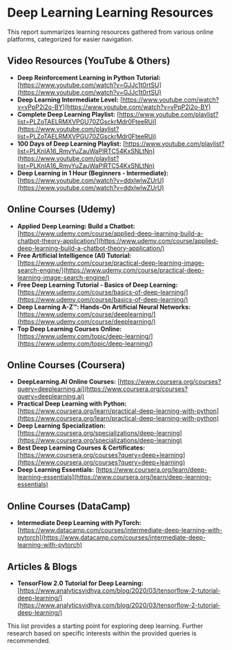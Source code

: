 # Deep Learning Learning Resources

This report summarizes learning resources gathered from various online platforms, categorized for easier navigation.

## Video Resources (YouTube & Others)

* **Deep Reinforcement Learning in Python Tutorial:** [https://www.youtube.com/watch?v=GJJc1t0rtSU](https://www.youtube.com/watch?v=GJJc1t0rtSU)
* **Deep Learning Intermediate Level:** [https://www.youtube.com/watch?v=vPpP2i2o-BY](https://www.youtube.com/watch?v=vPpP2i2o-BY)
* **Complete Deep Learning Playlist:** [https://www.youtube.com/playlist?list=PLZoTAELRMXVPGU70ZGsckrMdr0FteeRUi](https://www.youtube.com/playlist?list=PLZoTAELRMXVPGU70ZGsckrMdr0FteeRUi)
* **100 Days of Deep Learning Playlist:** [https://www.youtube.com/playlist?list=PLKnIA16_RmvYuZauWaPlRTC54KxSNLtNn](https://www.youtube.com/playlist?list=PLKnIA16_RmvYuZauWaPlRTC54KxSNLtNn)
* **Deep Learning in 1 Hour (Beginners - Intermediate):** [https://www.youtube.com/watch?v=ddxlwlwZUrU](https://www.youtube.com/watch?v=ddxlwlwZUrU)


## Online Courses (Udemy)

* **Applied Deep Learning: Build a Chatbot:** [https://www.udemy.com/course/applied-deep-learning-build-a-chatbot-theory-application/](https://www.udemy.com/course/applied-deep-learning-build-a-chatbot-theory-application/)
* **Free Artificial Intelligence (AI) Tutorial:** [https://www.udemy.com/course/practical-deep-learning-image-search-engine/](https://www.udemy.com/course/practical-deep-learning-image-search-engine/)
* **Free Deep Learning Tutorial - Basics of Deep Learning:** [https://www.udemy.com/course/basics-of-deep-learning/](https://www.udemy.com/course/basics-of-deep-learning/)
* **Deep Learning A-Z™: Hands-On Artificial Neural Networks:** [https://www.udemy.com/course/deeplearning/](https://www.udemy.com/course/deeplearning/)
* **Top Deep Learning Courses Online:** [https://www.udemy.com/topic/deep-learning/](https://www.udemy.com/topic/deep-learning/)


## Online Courses (Coursera)

* **DeepLearning.AI Online Courses:** [https://www.coursera.org/courses?query=deeplearning.ai](https://www.coursera.org/courses?query=deeplearning.ai)
* **Practical Deep Learning with Python:** [https://www.coursera.org/learn/practical-deep-learning-with-python](https://www.coursera.org/learn/practical-deep-learning-with-python)
* **Deep Learning Specialization:** [https://www.coursera.org/specializations/deep-learning](https://www.coursera.org/specializations/deep-learning)
* **Best Deep Learning Courses & Certificates:** [https://www.coursera.org/courses?query=deep+learning](https://www.coursera.org/courses?query=deep+learning)
* **Deep Learning Essentials:** [https://www.coursera.org/learn/deep-learning-essentials](https://www.coursera.org/learn/deep-learning-essentials)


## Online Courses (DataCamp)

* **Intermediate Deep Learning with PyTorch:** [https://www.datacamp.com/courses/intermediate-deep-learning-with-pytorch](https://www.datacamp.com/courses/intermediate-deep-learning-with-pytorch)


## Articles & Blogs

* **TensorFlow 2.0 Tutorial for Deep Learning:** [https://www.analyticsvidhya.com/blog/2020/03/tensorflow-2-tutorial-deep-learning/](https://www.analyticsvidhya.com/blog/2020/03/tensorflow-2-tutorial-deep-learning/)


This list provides a starting point for exploring deep learning.  Further research based on specific interests within the provided queries is recommended.